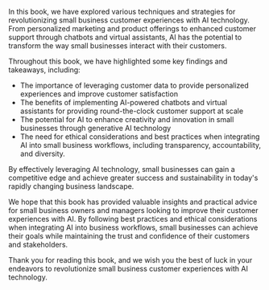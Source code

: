 

In this book, we have explored various techniques and strategies for revolutionizing small business customer experiences with AI technology. From personalized marketing and product offerings to enhanced customer support through chatbots and virtual assistants, AI has the potential to transform the way small businesses interact with their customers.

Throughout this book, we have highlighted some key findings and takeaways, including:

* The importance of leveraging customer data to provide personalized experiences and improve customer satisfaction
* The benefits of implementing AI-powered chatbots and virtual assistants for providing round-the-clock customer support at scale
* The potential for AI to enhance creativity and innovation in small businesses through generative AI technology
* The need for ethical considerations and best practices when integrating AI into small business workflows, including transparency, accountability, and diversity.

By effectively leveraging AI technology, small businesses can gain a competitive edge and achieve greater success and sustainability in today's rapidly changing business landscape.

We hope that this book has provided valuable insights and practical advice for small business owners and managers looking to improve their customer experiences with AI. By following best practices and ethical considerations when integrating AI into business workflows, small businesses can achieve their goals while maintaining the trust and confidence of their customers and stakeholders.

Thank you for reading this book, and we wish you the best of luck in your endeavors to revolutionize small business customer experiences with AI technology.
